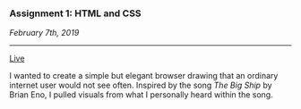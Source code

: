 ### Assignment 1: HTML and CSS

*February 7th, 2019*

---
[Live](http://i6.cims.nyu.edu/~ec2937/380/1_html_and_css/index.html)

I wanted to create a simple but elegant browser drawing that an ordinary internet user would not see often. Inspired by the song *The Big Ship* by Brian Eno, I pulled visuals from what I personally heard within the song.
